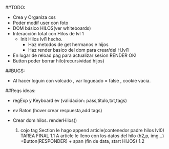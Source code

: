 ##TODO:
- Crea y Organiza css
- Poder modif user con foto 
- DOM básico HILOS(ver whiteboards) 
- Interacción total con Hilos de lvl 1
  - Init Hilos lvl1 hecho.
    - Haz metodos de get hermanos e hijos
    - Haz render basico del dom para crear/del H.lvl1
- En lugar de reload pag para actualizar sesion RENDER OK!
- Button poder borrar hilo(recursividad hijos)


##BUGS:
- Al hacer loguin con volcado , var logueado = false , cookie vacia.


##Reqs ideas:
  - regExp y Keyboard ev (validacion: pass,titulo,txt,tags)
  - ev Raton (hover crear respuesta,add tags)


- Crear dom hilos. renderHilos()
  1. cojo tag Section le hago append article(contenedor padre hilos lvl0) TAREA FINAL
    1.1 A article le lleno con los datos del hilo (h2,p, img...) +Button(RESPONDER) + span (fin de data, start HIJOS)
    1.2  
